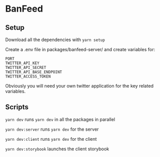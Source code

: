 # BanFeed

## Setup

Download all the dependencies with `yarn setup`

Create a .env file in packages/banfeed-server/ and create variables for:

```
PORT
TWITTER_API_KEY
TWITTER_API_SECRET
TWITTER_API_BASE_ENDPOINT
TWITTER_ACCESS_TOKEN
```

Obviously you will need your own twitter application for the key related variables.

## Scripts

`yarn dev` runs `yarn dev` in all the packages in parallel

`yarn dev:server` runs `yarn dev` for the server

`yarn dev:client` runs `yarn dev` for the client

`yarn dev:storybook` launches the client storybook
